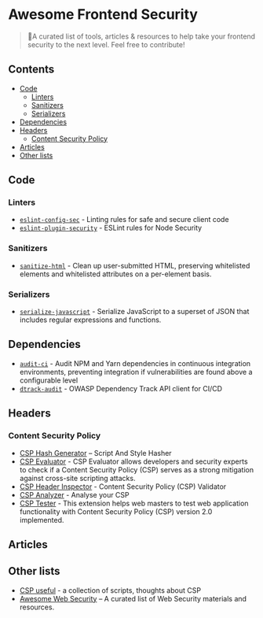 # Awesome Frontend Security
> 💜A curated list of tools, articles &amp; resources to help take your frontend security to the next level.
> Feel free to contribute!

## Contents
- [Code](#code)
  - [Linters](#linters)
  - [Sanitizers](#sanitizers)
  - [Serializers](#serializers)
- [Dependencies](#dependencies)
- [Headers](#headers)
  - [Content Security Policy](#content-security-policy)
- [Articles](#articles)
- [Other lists](#other-lists)


## Code
### Linters
- [`eslint-config-sec`](https://github.com/rustcohlnikov/eslint-config-sec) - Linting rules for safe and secure client code
- [`eslint-plugin-security`](https://github.com/nodesecurity/eslint-plugin-security) - ESLint rules for Node Security

### Sanitizers
- [`sanitize-html`](https://github.com/apostrophecms/sanitize-html) - Clean up user-submitted HTML, preserving whitelisted elements and whitelisted attributes on a per-element basis.

### Serializers
- [`serialize-javascript`](https://github.com/yahoo/serialize-javascript) - Serialize JavaScript to a superset of JSON that includes regular expressions and functions.

## Dependencies
- [`audit-ci`](https://github.com/IBM/audit-ci) - Audit NPM and Yarn dependencies in continuous integration environments, preventing integration if vulnerabilities are found above a configurable level
- [`dtrack-audit`](https://github.com/ozonru/dtrack-audit) - OWASP Dependency Track API client for CI/CD

## Headers
### Content Security Policy
- [CSP Hash Generator](https://report-uri.com/home/hash) – Script And Style Hasher
- [CSP Evaluator](https://csp-evaluator.withgoogle.com/) - CSP Evaluator allows developers and security experts to check if a Content Security Policy (CSP) serves as a strong mitigation against cross-site scripting attacks.
- [CSP Header Inspector](https://cspvalidator.org) - Content Security Policy (CSP) Validator
- [CSP Analyzer](https://report-uri.com/home/analyse) - Analyse your CSP
- [CSP Tester](https://github.com/yandex/csp-tester) - This extension helps web masters to test web application functionality with Content Security Policy (CSP) version 2.0 implemented.

## Articles

## Other lists
- [CSP useful](https://github.com/nico3333fr/CSP-useful) - a collection of scripts, thoughts about CSP
- [Awesome Web Security](https://github.com/qazbnm456/awesome-web-security) – A curated list of Web Security materials and resources.

